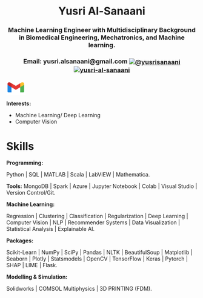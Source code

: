 <h1 align="center"> Yusri Al-Sanaani</h1>
<h3 align="center"> Machine Learning Engineer with Multidisciplinary Background in Biomedical Engineering, Mechatronics, and Machine learning.</h3>

<h3 align="center"> Email: yusri.alsanaani@gmail.com <a href="https://twitter.com/@yusrisanaani" target="blank"><img align="center" src="https://raw.githubusercontent.com/rahuldkjain/github-profile-readme-generator/master/src/images/icons/Social/twitter.svg" alt="@yusrisanaani" height="40" width="50" /></a> <a href="https://linkedin.com/in/yusri-al-sanaani" target="blank"><img align="center" src="https://raw.githubusercontent.com/rahuldkjain/github-profile-readme-generator/master/src/images/icons/Social/linked-in-alt.svg" alt="yusri-al-sanaani" height="40" width="50" /></a> </h3>

<a href="https://www.google.com/intl/en-GB/gmail/about/" target="blank"><img align="center" src="https://raw.githubusercontent.com/rahuldkjain/github-profile-readme-generator/master/src/images/icons/Social/Gmail.svg" alt="Yusri" height="40" width="50" /></a>

 

 
**Interests:**
- Machine Learning/ Deep Learning
- Computer Vision

# **Skills**

**Programming:** 

Python | SQL | MATLAB | Scala | LabVIEW | Mathematica.

**Tools:** 
MongoDB | Spark | Azure | Jupyter Notebook | Colab | Visual Studio | Version Control/Git. 

**Machine Learning:** 

Regression | Clustering | Classification | Regularization | Deep Learning | Computer Vision | NLP | Recommender Systems | Data Visualization | Statistical Analysis | Explainable AI.

**Packages:** 

Scikit-Learn | NumPy | SciPy | Pandas | NLTK | BeautifulSoup | Matplotlib | Seaborn | Plotly | Statsmodels | OpenCV | TensorFlow | Keras | Pytorch | SHAP | LIME | Flask.

**Modelling & Simulation:**

Solidworks | COMSOL Multiphysics | 3D PRINTING (FDM).

